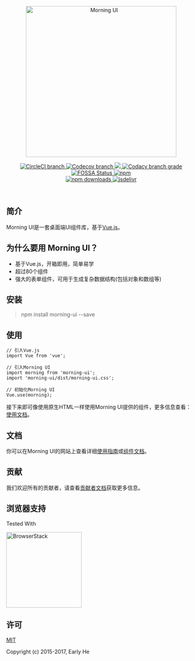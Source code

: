 <p align="center">
    <img src="http://h0.hucdn.com/open/201643/b11d51da34591932_1200x1200.jpg" width="400" alt="Morning UI">
</p>

<p align="center">
    <a href="https://circleci.com/gh/Morning-UI/morning-ui">
        <img src="https://img.shields.io/circleci/project/github/Morning-UI/morning-ui/master.svg" alt="CircleCI branch">
    </a>
    <a href="https://codecov.io/gh/Morning-UI/morning-ui/branch/master">
        <img src="https://img.shields.io/codecov/c/github/Morning-UI/morning-ui/master.svg" alt="Codecov branch">
    </a>
    <a href="https://www.browserstack.com/automate/public-build/">
        <img src='https://www.browserstack.com/automate/badge.svg?badge_key='/>
    </a>
    <a href="https://www.codacy.com/app/EarlyH/morning-ui?utm_source=github.com&amp;utm_medium=referral&amp;utm_content=Morning-UI/morning-ui&amp;utm_campaign=Badge_Grade">
        <img src="https://img.shields.io/codacy/grade/a350b137efdd45bf8a312573f9850129/master.svg" alt="Codacy branch grade">
    </a>
    <a href="https://app.fossa.io/projects/git%2Bgithub.com%2FMorning-UI%2Fmorning-ui?ref=badge_shield">
        <img src="https://app.fossa.io/api/projects/git%2Bgithub.com%2FMorning-UI%2Fmorning-ui.svg?type=shield" alt="FOSSA Status">
    </a>
    <a href="https://www.npmjs.com/package/morning-ui">
        <img src="https://img.shields.io/npm/l/morning-ui.svg" alt="npm">
    </a>
    <br>
    <a href="https://www.npmjs.com/package/morning-ui">
        <img src="https://img.shields.io/npm/dt/morning-ui.svg" alt="npm downloads">
    </a>
    <a href="https://www.jsdelivr.com/package/npm/morning-ui">
        <img src="https://data.jsdelivr.com/v1/package/npm/morning-ui/badge?style=rounded" alt="jsdelivr">
    </a>
</p>
<br>

## 简介

Morning UI是一套桌面端UI组件库，基于[Vue.js](https://github.com/vuejs/vue)。

## 为什么要用 Morning UI？

- 基于Vue.js，开箱即用，简单易学
- 超过80个组件
- 强大的表单组件，可用于生成复杂数据结构(包括对象和数组等)

## 安装

> npm install morning-ui --save

## 使用

    // 引入Vue.js
    import Vue from 'vue';

    // 引入Morning UI
    import morning from 'morning-ui';
    import 'morning-ui/dist/morning-ui.css';

    // 初始化Morning UI
    Vue.use(morning);

接下来即可像使用原生HTML一样使用Morning UI提供的组件，更多信息查看：[使用文档](https://morning-ui.com/guide/usage.html)。

## 文档

你可以在Morning UI的网站上查看详细[使用指南](https://morning-ui.com/guide/introduction.html)或[组件文档](https://morning-ui.com/component/h.html)。

## 贡献

我们欢迎所有的贡献者，请查看[贡献者文档](https://morning-ui.com/guide/becontributor.html)获取更多信息。

## 浏览器支持

Tested With

<a href="https://www.browserstack.com" rel="nofollow">
    <img src="https://user-images.githubusercontent.com/1768041/44645022-b6e94000-aa08-11e8-9c53-0c1e878ba5e4.png" alt="BrowserStack" width="200">
</a>

## 许可

[MIT](http://opensource.org/licenses/MIT)

Copyright (c) 2015-2017, Early He
